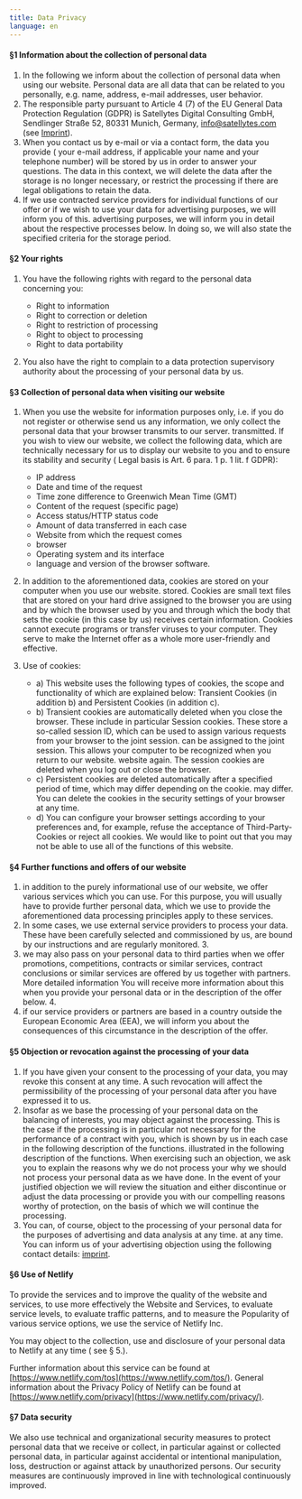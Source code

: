 ```yaml
---
title: Data Privacy
language: en
---
```


#### §1 Information about the collection of personal data

1. In the following we inform about the collection of personal data when using our website. Personal
   data are all data that can be related to you personally, e.g. name, address, e-mail addresses, user behavior.
2. The responsible party pursuant to Article 4 (7) of the EU General Data Protection Regulation (GDPR) is Satellytes Digital Consulting GmbH,
   Sendlinger Straße 52, 80331 Munich, Germany, info@satellytes.com (see [Imprint](/imprint/)).
3. When you contact us by e-mail or via a contact form, the data you provide (
   your e-mail address, if applicable your name and your telephone number) will be stored by us in order to answer your questions. The data
   in this context, we will delete the data after the storage is no longer necessary, or
   restrict the processing if there are legal obligations to retain the data.
4. If we use contracted service providers for individual functions of our offer or if we wish to use your data for advertising purposes, we will inform you of this.
   advertising purposes, we will inform you in detail about the respective processes below.
   In doing so, we will also state the specified criteria for the storage period.

#### §2 Your rights

1. You have the following rights with regard to the personal data concerning you:

   - Right to information
   - Right to correction or deletion
   - Right to restriction of processing
   - Right to object to processing
   - Right to data portability

2. You also have the right to complain to a data protection supervisory authority about the processing of your personal data by us.

#### §3 Collection of personal data when visiting our website

1. When you use the website for information purposes only, i.e. if you do not register or otherwise send us any
   information, we only collect the personal data that your browser transmits to our server.
   transmitted. If you wish to view our website, we collect the following data, which are technically
   necessary for us to display our website to you and to ensure its stability and security (
   Legal basis is Art. 6 para. 1 p. 1 lit. f GDPR):

   - IP address
   - Date and time of the request
   - Time zone difference to Greenwich Mean Time (GMT)
   - Content of the request (specific page)
   - Access status/HTTP status code
   - Amount of data transferred in each case
   - Website from which the request comes
   - browser
   - Operating system and its interface
   - language and version of the browser software.

2. In addition to the aforementioned data, cookies are stored on your computer when you use our website.
   stored. Cookies are small text files that are stored on your hard drive assigned to the browser you are using and by which the
   browser used by you and through which the body that sets the cookie (in this case by us) receives certain
   information. Cookies cannot execute programs or transfer viruses to your computer. They
   serve to make the Internet offer as a whole more user-friendly and effective.
3. Use of cookies:
   - a) This website uses the following types of cookies, the scope and functionality of which are explained below: Transient Cookies (in addition b) and Persistent Cookies (in addition c).
   - b) Transient cookies are automatically deleted when you close the browser. These include in particular
     Session cookies. These store a so-called session ID, which can be used to assign various requests from your browser to the joint session.
     can be assigned to the joint session. This allows your computer to be recognized when you return to our website.
     website again. The session cookies are deleted when you log out or close the browser.
   - c) Persistent cookies are deleted automatically after a specified period of time, which may differ depending on the cookie.
     may differ. You can delete the cookies in the security settings of your browser at any time.
   - d) You can configure your browser settings according to your preferences and, for example, refuse the acceptance of
     Third-Party-Cookies or reject all cookies. We would like to point out that you may not be able to use all of the
     functions of this website.

#### §4 Further functions and offers of our website

1. in addition to the purely informational use of our website, we offer various services which you can
   use. For this purpose, you will usually have to provide further personal data, which we use to provide the
   aforementioned data processing principles apply to these services.
2. In some cases, we use external service providers to process your data. These have been carefully
   selected and commissioned by us, are bound by our instructions and are regularly monitored. 3.
3. we may also pass on your personal data to third parties when we offer promotions, competitions, contracts or similar services,
   contract conclusions or similar services are offered by us together with partners. More detailed information
   You will receive more information about this when you provide your personal data or in the description of the offer below. 4.
4. if our service providers or partners are based in a country outside the European Economic Area (EEA), we will inform you about
   the consequences of this circumstance in the description of the offer.

#### §5 Objection or revocation against the processing of your data

1. If you have given your consent to the processing of your data, you may revoke this consent at any time. A
   such revocation will affect the permissibility of the processing of your personal data after you
   have expressed it to us.
2. Insofar as we base the processing of your personal data on the balancing of interests, you may object
   against the processing. This is the case if the processing is in particular not necessary for the performance of a
   contract with you, which is shown by us in each case in the following description of the functions.
   illustrated in the following description of the functions. When exercising such an objection, we ask you to explain the reasons why we do not process your
   why we should not process your personal data as we have done. In the event of your justified objection
   we will review the situation and either discontinue or adjust the data processing or provide you with our
   compelling reasons worthy of protection, on the basis of which we will continue the processing.
3. You can, of course, object to the processing of your personal data for the purposes of advertising and data analysis at any time.
   at any time. You can inform us of your advertising objection using the following contact details:
   [imprint](/imprint/).

#### §6 Use of Netlify

To provide the services and to improve the quality of the website and services, to use more effectively
the Website and Services, to evaluate service levels, to evaluate traffic patterns, and to measure the
Popularity of various service options, we use the service of Netlify Inc.

You may object to the collection, use and disclosure of your personal data to Netlify at any time (
see § 5.).

Further information about this service can be found
at [https://www.netlify.com/tos](https://www.netlify.com/tos/). General information about the
Privacy Policy of Netlify can be found at [https://www.netlify.com/privacy](https://www.netlify.com/privacy/).

#### §7 Data security

We also use technical and organizational security measures to protect personal data that we receive or collect, in particular against
or collected personal data, in particular against accidental or intentional manipulation, loss, destruction or against
attack by unauthorized persons. Our security measures are continuously improved in line with technological
continuously improved.
